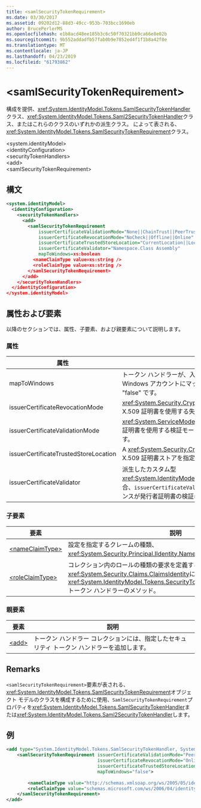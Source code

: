 ```yaml
---
title: <samlSecurityTokenRequirement>
ms.date: 03/30/2017
ms.assetid: 09202d12-88d3-49cc-953b-703bcc1690eb
author: BrucePerlerMS
ms.openlocfilehash: e1b8acd48ee185b3c6c50f70321bb9ca66e8e02b
ms.sourcegitcommit: 9b552addadfb57fab0b9e7852ed4f1f1b8a42f8e
ms.translationtype: MT
ms.contentlocale: ja-JP
ms.lasthandoff: 04/23/2019
ms.locfileid: "61793862"
---
```

# <a name="samlsecuritytokenrequirement"></a>\<samlSecurityTokenRequirement>
構成を提供、<xref:System.IdentityModel.Tokens.SamlSecurityTokenHandler>クラス、<xref:System.IdentityModel.Tokens.Saml2SecurityTokenHandler>クラス、またはこれらのクラスのいずれかの派生クラス。 によって表される、<xref:System.IdentityModel.Tokens.SamlSecurityTokenRequirement>クラス。  
  
 \<system.identityModel>  
\<identityConfiguration>  
\<securityTokenHandlers>  
\<add>  
\<samlSecurityTokenRequirement>  
  
## <a name="syntax"></a>構文  
  
```xml  
<system.identityModel>  
  <identityConfiguration>  
    <securityTokenHandlers>  
      <add>  
        <samlSecurityTokenRequirement   
            issuerCertificateValidationMode="None||ChainTrust||PeerTrust||PeerOrChainTrust||Custom"  
            issuerCertificateRevocationMode="NoCheck||Offline||Online"  
            issuerCertificateTrustedStoreLocation="CurrentLocation||LocalMachine"  
            issuerCertificateValidator="Namespace.Class Assembly"  
            mapToWindows=xs:boolean  
          <nameClaimType value=xs:string />  
          <roleClaimType value=xs:string />  
        </samlSecurityTokenRequirement>  
      </add>  
    </securityTokenHandlers>  
  </identityConfiguration>  
</system.identityModel>  
```  
  
## <a name="attributes-and-elements"></a>属性および要素  
 以降のセクションでは、属性、子要素、および親要素について説明します。  
  
### <a name="attributes"></a>属性  
  
|属性|説明|  
|---------------|-----------------|  
|mapToWindows|トークン ハンドラーが、入力方向の UPN 要求を使用して、検証トークンを Windows アカウントにマップする必要があるかどうかを指定します。 既定値は "false" です。|  
|issuerCertificateRevocationMode|<xref:System.Security.Cryptography.X509Certificates.X509RevocationMode> X.509 証明書を使用する失効モードを指定する値。 既定値は、"Online"です。|  
|issuerCertificateValidationMode|<xref:System.ServiceModel.Security.X509CertificateValidationMode> X.509 証明書を使用する検証モードを指定する値。 既定値は、"PeerOrChainTrust"です。|  
|issuerCertificateTrustedStoreLocation|A <xref:System.Security.Cryptography.X509Certificates.StoreLocation> X.509 証明書ストアを指定する値。 既定値は、"LocalMachine"です。|  
|issuerCertificateValidator|派生したカスタム型<xref:System.IdentityModel.Selectors.X509CertificateValidator>します。 場合、`issuerCertificateValidationMode`属性が"Custom"は、この型のインスタンスが発行者証明書の検証に使用します。|  
  
### <a name="child-elements"></a>子要素  
  
|要素|説明|  
|-------------|-----------------|  
|[\<nameClaimType>](../../../../../docs/framework/configure-apps/file-schema/windows-identity-foundation/nameclaimtype.md)|設定を指定するクレームの種類、<xref:System.Security.Principal.IIdentity.Name%2A>プロパティ。|  
|[\<roleClaimType>](../../../../../docs/framework/configure-apps/file-schema/windows-identity-foundation/roleclaimtype.md)|コレクション内のロールの種類の要求を定義する要求の種類を指定します<xref:System.Security.Claims.ClaimsIdentity>によって返されるオブジェクト、<xref:System.IdentityModel.Tokens.SecurityTokenHandler.ValidateToken%2A>トークン ハンドラーのメソッド。|  
  
### <a name="parent-elements"></a>親要素  
  
|要素|説明|  
|-------------|-----------------|  
|[\<add>](../../../../../docs/framework/configure-apps/file-schema/windows-identity-foundation/add.md)|トークン ハンドラー コレクションには、指定したセキュリティ トークン ハンドラーを追加します。|  
  
## <a name="remarks"></a>Remarks  
 `<samlSecurityTokenRequirement>`要素が表される、<xref:System.IdentityModel.Tokens.SamlSecurityTokenRequirement>オブジェクト モデルのクラスを構成するために使用、`SamlSecurityTokenRequirement`プロパティを<xref:System.IdentityModel.Tokens.SamlSecurityTokenHandler>または<xref:System.IdentityModel.Tokens.Saml2SecurityTokenHandler>します。  
  
## <a name="example"></a>例  
  
```xml  
<add type="System.IdentityModel.Tokens.SamlSecurityTokenHandler, System.IdentityModel">  
    <samlSecurityTokenRequirement issuerCertificateValidationMode="PeerOrChainTrust"  
                                  issuerCertificateRevocationMode="Online"  
                                  issuerCertificateTrustedStoreLocation="LocalMachine"  
                                  mapToWindows="false">  
  
        <nameClaimType value="http://schemas.xmlsoap.org/ws/2005/05/identity/claims/name" />  
        <roleClaimType value="schemas.microsoft.com/ws/2006/04/identity/claims/role" />  
    </samlSecurityTokenRequirement>  
</add>  
```
